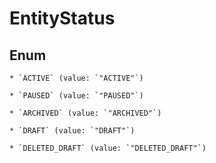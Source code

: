 
# EntityStatus

## Enum


    * `ACTIVE` (value: `"ACTIVE"`)

    * `PAUSED` (value: `"PAUSED"`)

    * `ARCHIVED` (value: `"ARCHIVED"`)

    * `DRAFT` (value: `"DRAFT"`)

    * `DELETED_DRAFT` (value: `"DELETED_DRAFT"`)



